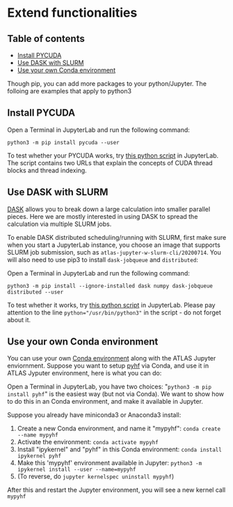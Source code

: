 # Extend functionalities

## Table of contents
+ [Install PYCUDA](#install-pycuda)
+ [Use DASK with SLURM](#use-dask-with-slurm)
+ [Use your own Conda environment](#use-your-own-conda-environment)

Though pip, you can add more packages to your python/Jupyter. The folloing are examples that apply to python3

## Install PYCUDA

Open a Terminal in JupyterLab and run the following command:

`python3 -m pip install pycuda --user`

To test whether your PYCUDA works, try [this python script](pycuda.test.py.txt) in JupyterLab. The script contains two URLs that explain the concepts of CUDA thread blocks and thread indexing.

## Use DASK with SLURM

[DASK](https://docs.dask.org/en/latest/) allows you to break down a large calculation into smaller parallel pieces. Here we are mostly interested in using DASK to spread the calculation via multiple SLURM jobs.

To enable DASK distributed scheduling/running with SLURM, first make sure when you start a JupyterLab instance, you choose an image that supports SLURM job submission, such as `atlas-jupyter-w-slurm-cli/20200714`. You will also need to use pip3 to install `dask-jobqueue` and `distributed`:

Open a Terminal in JupyterLab and run the following command:

`python3 -m pip install --ignore-installed dask numpy dask-jobqueue distributed --user`

To test whether it works, try [this python script](dask.slurm.test.py.txt) in JupyterLab. Please pay attention to the line `python="/usr/bin/python3"` in the script - do not forget about it. 

## Use your own Conda environment 

You can use your own [Conda environment](https://conda.io/projects/conda/en/latest/user-guide/install/linux.html#) along with the ATLAS Jupyter enviornment. Suppose you want to setup
[pyhf](https://github.com/scikit-hep/pyhf) via Conda, and use it in ATLAS Jyputer environment, here is what you can do:

Open a Terminal in JupyterLab, you have two choices: "`python3 -m pip install pyhf`" is the easiest way (but not via Conda). We want to show how to do this in an Conda environment, and make it available in Jupyter. 

Suppose you already have miniconda3 or Anaconda3 install:

1. Create a new Conda environment, and name it "mypyhf": `conda create --name mypyhf`
2. Activate the environment: `conda activate mypyhf`
3. Install "ipykernel" and "pyhf" in this Conda environment: `conda install ipykernel pyhf`
4. Make this 'mypyhf' environment available in Jupyter: `python3 -m ipykernel install --user --name=mypyhf`
5. (To reverse, do `jupyter kernelspec uninstall mypyhf`)

After this and restart the Jupyter environment, you will see a new kernel call `mypyhf`
